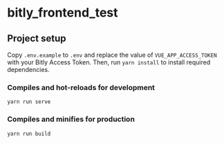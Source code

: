 # bitly_frontend_test

## Project setup
Copy ```.env.example``` to ```.env``` and replace the value of ```VUE_APP_ACCESS_TOKEN``` with your Bitly Access Token. Then, run ```yarn install``` to install required dependencies.

### Compiles and hot-reloads for development
```
yarn run serve
```

### Compiles and minifies for production
```
yarn run build
```
